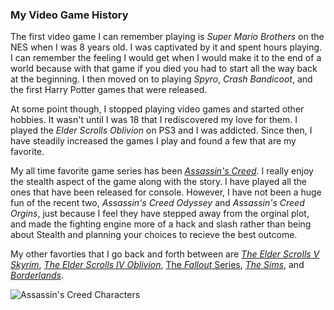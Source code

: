 ### My Video Game History
The first video game I can remember playing is *Super Mario Brothers* on the NES when I was 8 years old. I was captivated by it and spent hours playing. I can remember the feeling I would get when I would make it to the end of a world because with that game if you died you had to start all the way back at the beginning. I then moved on to playing *Spyro*, *Crash Bandicoot*, and the first Harry Potter games that were released. 

At some point though, I stopped playing video games and started other hobbies. It wasn't until I was 18 that I rediscovered my love for them. I played the *Elder Scrolls Oblivion* on PS3 and I was addicted. Since then, I have steadily increased the games I play and found a few that are my favorite. 

My all time favorite game series has been [*Assassin's Creed*](https://www.ubisoft.com/en-us/game/assassins-creed/). I really enjoy the stealth aspect of the game along with the story. I have played all the ones that have been released for console. However, I have not been a huge fun of the recent two, *Assassin's Creed Odyssey* and *Assassin's Creed Orgins*, just because I feel they have stepped away from the orginal plot, and made the fighting engine more of a hack and slash rather than being about Stealth and planning your choices to recieve the best outcome. 

My other favorties that I go back and forth between are [*The Elder Scrolls V Skyrim*](https://elderscrolls.bethesda.net/en/skyrim), [*The Elder Scrolls IV Oblivion*](https://elderscrolls.bethesda.net/en/oblivion), [The *Fallout* Series](https://fallout.bethesda.net/en/), [*The Sims*](https://www.ea.com/games/the-sims), and [*Borderlands*](https://borderlands.com/en-US/).

![Assassin's Creed Characters](http://www.stripecommunications.com/wp-content/uploads/2016/07/AC_LineUp_2016_Wallpaper_1920x1080.jpg)





 



